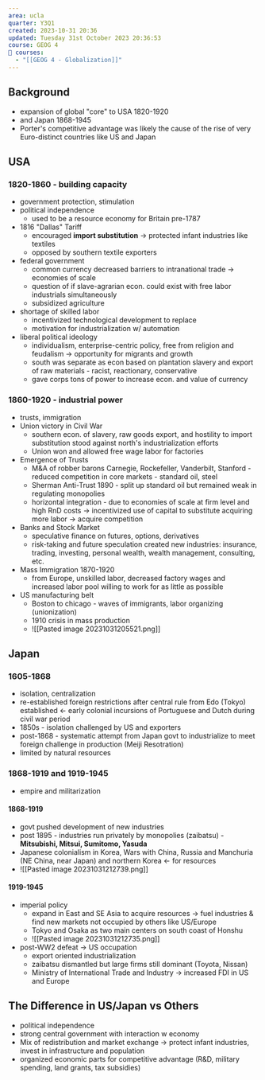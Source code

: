 ```yaml
---
area: ucla
quarter: Y3Q1
created: 2023-10-31 20:36
updated: Tuesday 31st October 2023 20:36:53
course: GEOG 4
📕 courses:
  - "[[GEOG 4 - Globalization]]"
---
```

## Background
- expansion of global "core" to USA 1820-1920
- and Japan 1868-1945
- Porter's competitive advantage was likely the cause of the rise of very Euro-distinct countries like US and Japan
## USA
### 1820-1860 - building capacity
- government protection, stimulation
- political independence
	- used to be a resource economy for Britain pre-1787
- 1816 "Dallas" Tariff
	- encouraged **import substitution** -> protected infant industries like textiles
	- opposed by southern textile exporters
- federal government
	- common currency decreased barriers to intranational trade -> economies of scale
	- question of if slave-agrarian econ. could exist with free labor industrials simultaneously
	- subsidized agriculture
- shortage of skilled labor
	- incentivized technological development to replace
	- motivation for industrialization w/ automation
- liberal political ideology
	- individualism, enterprise-centric policy, free from religion and feudalism -> opportunity for migrants and growth
	- south was separate as econ based on plantation slavery and export of raw materials - racist, reactionary, conservative
	- gave corps tons of power to increase econ. and value of currency
### 1860-1920 - industrial power
- trusts, immigration
- Union victory in Civil War
	- southern econ. of slavery, raw goods export, and hostility to import substitution stood against north's industrialization efforts
	- Union won and allowed free wage labor for factories
- Emergence of Trusts
	- M&A of robber barons Carnegie, Rockefeller, Vanderbilt, Stanford - reduced competition in core markets - standard oil, steel
	- Sherman Anti-Trust 1890 - split up standard oil but remained weak in regulating monopolies
	- horizontal integration - due to economies of scale at firm level and high RnD costs -> incentivized use of capital to substitute acquiring more labor -> acquire competition
- Banks and Stock Market
	- speculative finance on futures, options, derivatives
	- risk-taking and future speculation created new industries: insurance, trading, investing, personal wealth, wealth management, consulting, etc.
- Mass Immigration 1870-1920
	- from Europe, unskilled labor, decreased factory wages and increased labor pool willing to work for as little as possible
- US manufacturing belt
	- Boston to chicago - waves of immigrants, labor organizing (unionization)
	- 1910 crisis in mass production
	- ![[Pasted image 20231031205521.png]]

## Japan
### 1605-1868
- isolation, centralization
- re-established foreign restrictions after central rule from Edo (Tokyo) established <- early colonial incursions of Portuguese and Dutch during civil war period
- 1850s - isolation challenged by US and exporters
- post-1868 - systematic attempt from Japan govt to industrialize to meet foreign challenge in production (Meiji Resotration)
- limited by natural resources
### 1868-1919 and 1919-1945
- empire and militarization
#### 1868-1919
- govt pushed development of new industries
- post 1895 - industries run privately by monopolies (zaibatsu) - **Mitsubishi, Mitsui, Sumitomo, Yasuda**
- Japanese colonialism in Korea, Wars with China, Russia and Manchuria (NE China, near Japan) and northern Korea <- for resources
- ![[Pasted image 20231031212739.png]]
#### 1919-1945
- imperial policy
	- expand in East and SE Asia to acquire resources -> fuel industries & find new markets not occupied by others like US/Europe
	- Tokyo and Osaka as two main centers on south coast of Honshu
	- ![[Pasted image 20231031212735.png]]
- post-WW2 defeat -> US occupation
	- export oriented industrialization
	- zaibatsu dismantled but large firms still dominant (Toyota, Nissan)
	- Ministry of International Trade and Industry -> increased FDI in US and Europe

## The Difference in US/Japan vs Others
- political independence
- strong central government with interaction w economy
- Mix of redistribution and market exchange -> protect infant industries, invest in infrastructure and population
- organized economic parts for competitive advantage (R&D, military spending, land grants, tax subsidies)